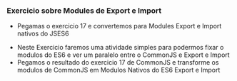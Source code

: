 ### Exercicio sobre Modules de Export e Import 

- Pegamas o exercicio 17 e convertemos para Modules Export e Import nativos do JSES6

<ul>
  <li> Neste Exercicio faremos uma atividade simples para podermos fixar o modulos do ES6 e ver um paralelo entre o CommonJS e Export e Import </li>
  <li> Pegamos o resultado do exercicio 17 de CommonJS e transforme os modulos de CommonJS em Modulos Nativos do ES6 Export e Import</li>
</ul>




